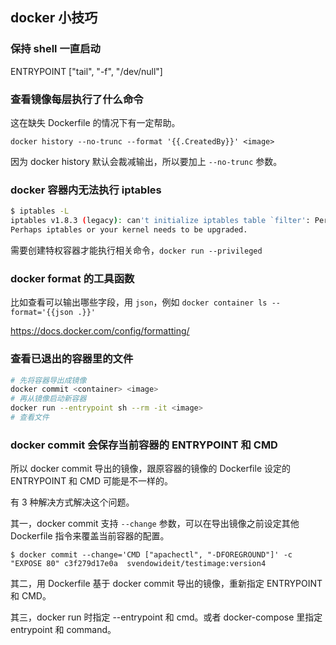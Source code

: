 ## docker 小技巧

### 保持 shell 一直启动

ENTRYPOINT ["tail", "-f", "/dev/null"]

### 查看镜像每层执行了什么命令

这在缺失 Dockerfile 的情况下有一定帮助。

`docker history --no-trunc --format '{{.CreatedBy}}' <image>`

因为 docker history 默认会裁减输出，所以要加上 `--no-trunc` 参数。

### docker 容器内无法执行 iptables

```sh
$ iptables -L
iptables v1.8.3 (legacy): can't initialize iptables table `filter': Permission denied (you must be root)
Perhaps iptables or your kernel needs to be upgraded.
```

需要创建特权容器才能执行相关命令，`docker run --privileged`

### docker format 的工具函数

比如查看可以输出哪些字段，用 `json`，例如
`docker container ls --format='{{json .}}'`

https://docs.docker.com/config/formatting/

### 查看已退出的容器里的文件

```sh
# 先将容器导出成镜像
docker commit <container> <image>
# 再从镜像启动新容器
docker run --entrypoint sh --rm -it <image>
# 查看文件
```

### docker commit 会保存当前容器的 ENTRYPOINT 和 CMD

所以 docker commit 导出的镜像，跟原容器的镜像的 Dockerfile 设定的 ENTRYPOINT 和 CMD 可能是不一样的。

有 3 种解决方式解决这个问题。

其一，docker commit 支持 `--change` 参数，可以在导出镜像之前设定其他 Dockerfile 指令来覆盖当前容器的配置。

`$ docker commit --change='CMD ["apachectl", "-DFOREGROUND"]' -c "EXPOSE 80" c3f279d17e0a  svendowideit/testimage:version4`

其二，用 Dockerfile 基于 docker commit 导出的镜像，重新指定 ENTRYPOINT 和 CMD。

其三，docker run 时指定 --entrypoint 和 cmd。或者 docker-compose 里指定 entrypoint 和 command。
